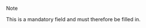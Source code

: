<!-- markdownlint-disable-file MD041 -->
> [!NOTE]
> This is a mandatory field and must therefore be filled in.

